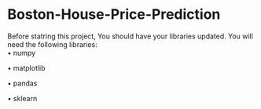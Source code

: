 # Boston-House-Price-Prediction
Before statring this project, You should have your libraries updated. You will need the following libraries:                                
•	numpy

•	matplotlib

•	pandas

•	sklearn


